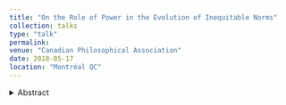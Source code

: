 ```yaml
---
title: "On the Role of Power in the Evolution of Inequitable Norms"
collection: talks
type: "talk"
permalink:
venue: "Canadian Philosophical Association"
date: 2018-05-17
location: "Montréal QC"
---
```


<details><summary>Abstract</summary>
<p>
We use tools from evolutionary game theory to examine how power might influence the cultural evolution of inequitable norms between discernible groups (such as gender or racial groups) in a population of otherwise identical individuals. Similar extant models always assume that power is homogeneous across a social group. As such, these models fail to capture situations where individuals who are not themselves disempowered nonetheless end up disadvantaged in bargaining scenarios by dint of their social group membership. Thus, we assume that there is heterogeneity in the groups in that some individuals are more powerful than others.

Our model shows that even when most individuals in two discernible sub-groups are relevantly identical, powerful individuals can affect the social outcomes for their entire group; this results in power by association for their in-group and a bargaining disadvantage for their out-group. In addition, we observe scenarios like those described where individuals who are more powerful will get less in a bargaining scenario because a convention has emerged disadvantaging their social group.
</p>
</details>
